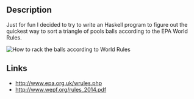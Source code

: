 ## Description

Just for fun I decided to try to write an Haskell program to figure out the quickest way to sort a triangle of pools balls according to the EPA World Rules.

![How to rack the balls according to World Rules](http://www.epa.org.uk/images/racka.gif "How to rack the balls according to World Rules")

## Links

* http://www.epa.org.uk/wrules.php
* http://www.wepf.org/rules_2014.pdf
